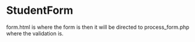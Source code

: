 # StudentForm

form.html is where the form is then it will be directed to process_form.php where the validation is.
